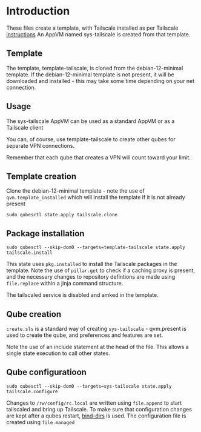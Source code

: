 # Introduction
These files create a template, with Tailscale installed as per Tailscale [instructions](https://pkgs.tailscale.com/stable/#debian-bookworm)
An AppVM named sys-tailscale is created from that template.

## Template
The template, template-tailscale, is cloned from the debian-12-minimal template.
If the debian-12-minimal template is not present, it will be downloaded
and installed - this may take some time depending on your net connection.

## Usage
The sys-tailscale AppVM can be used as a standard AppVM or as a Tailscale client

You can, of course, use template-tailscale to create other qubes for
separate VPN connections.

Remember that each qube that creates a VPN will count toward your limit.

## Template creation
Clone the debian-12-minimal template - note the use of `qvm.template_installed` which will install the template if it is not already present
```
sudo qubesctl state.apply tailscale.clone
```

## Package installation
```
sudo qubesctl --skip-dom0 --targets=template-tailscale state.apply tailscale.install

```
This state uses `pkg.installed` to install the Tailscale packages in the template.
Note the use of `pillar.get` to check if a caching proxy is present, and the necessary changes to repository defintions are made using `file.replace` within a jinja command structure.

The tailscaled service is disabled and amked in the template.

## Qube creation
`create.sls` is a standard way of creating `sys-tailscale` - qvm.present is used to create the qube, and preferences and features are set.

Note the use of an include statement at the head of the file. This allows a single state execution to call other states.


## Qube configuratioon
```
sudo qubesctl --skip-dom0 --targets=sys-tailscale state.apply tailscale.configure
```
Changes to `/rw/config/rc.local` are written using `file.append` to start tailscaled and bring up Tailscale.
To make sure that configuration changes are kept after a qubes restart, [bind-dirs](https://www.qubes-os.org/doc/bind-dirs/) is used.
The configuration file is created using `file.managed`

